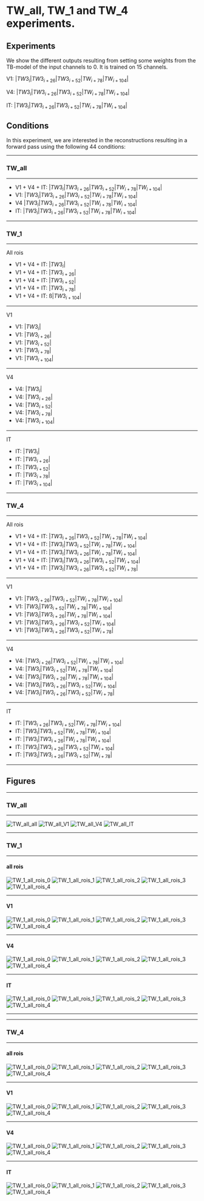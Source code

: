# TW_all, TW_1 and TW_4 experiments.
## Experiments
 We show the different outputs resulting from setting some weights from the TB-model of the input channels to 0. It is trained on 15 channels. 
 
 V1: $| TW3_i | TW3_{i+26} | TW3_{i+52} | TW_{i+78} | TW_{i+104} |$

 V4: $| TW3_i | TW3_{i+26} | TW3_{i+52} | TW_{i+78} | TW_{i+104} |$

 IT: $| TW3_i | TW3_{i+26} | TW3_{i+52} | TW_{i+78} | TW_{i+104} |$

## Conditions

In this experiment, we are interested in the reconstructions resulting in a forward pass using the following 44 conditions:

---
### <b> TW_all</b>
---
<it>

- V1 + V4 + IT: $| TW3_i | TW3_{i+26} | TW3_{i+52} | TW_{i+78} | TW_{i+104} |$   
- V1: $| TW3_i | TW3_{i+26} | TW3_{i+52} | TW_{i+78} | TW_{i+104} |$   
- V4 $| TW3_i | TW3_{i+26} | TW3_{i+52} | TW_{i+78} | TW_{i+104} |$   
- IT: $| TW3_i | TW3_{i+26} | TW3_{i+52} | TW_{i+78} | TW_{i+104} |$   

---
### <b> TW_1</b>
---

All rois
- V1 + V4 + IT: $| TW3_{i} |$ 
- V1 + V4 + IT: $| TW3_{i+26} |$   
- V1 + V4 + IT: $| TW3_{i+52} |$  
- V1 + V4 + IT: $| TW3_{i+78}  |$
- V1 + V4 + IT: ß$| TW3_{i+104}  |$

---

V1
- V1: $| TW3_{i} |$
- V1: $| TW3_{i+26} |$
- V1: $| TW3_{i+52} |$
- V1: $| TW3_{i+78} |$
- V1: $| TW3_{i+104} |$

 ---

V4
- V4: $| TW3_{i} |$
- V4: $| TW3_{i+26} |$
- V4: $| TW3_{i+52} |$
- V4: $| TW3_{i+78} |$
- V4: $| TW3_{i+104} |$

---

IT
- IT: $| TW3_{i} |$
- IT: $| TW3_{i+26} |$
- IT: $| TW3_{i+52} |$
- IT: $| TW3_{i+78} |$
- IT: $| TW3_{i+104} |$

 ---
### <b> TW_4</b>
---

All rois

- V1 + V4 + IT: $| TW3_{i+26} | TW3_{i+52} | TW_{i+78} | TW_{i+104} |$ 
- V1 + V4 + IT: $| TW3_i | TW3_{i+52} | TW_{i+78} | TW_{i+104} |$   
- V1 + V4 + IT: $| TW3_i | TW3_{i+26} | TW_{i+78} | TW_{i+104} |$   
- V1 + V4 + IT: $| TW3_i | TW3_{i+26} | TW3_{i+52} | TW_{i+104} |$   
- V1 + V4 + IT: $| TW3_i | TW3_{i+26} | TW3_{i+52} | TW_{i+78} |$   

---

V1

- V1: $| TW3_{i+26} | TW3_{i+52} | TW_{i+78} | TW_{i+104} |$ 
- V1: $| TW3_i | TW3_{i+52} | TW_{i+78} | TW_{i+104} |$   
- V1: $| TW3_i | TW3_{i+26} | TW_{i+78} | TW_{i+104} |$   
- V1: $| TW3_i | TW3_{i+26} | TW3_{i+52} | TW_{i+104} |$   
- V1: $| TW3_i | TW3_{i+26} | TW3_{i+52} | TW_{i+78} |$   
 
 ---

 V4

- V4: $| TW3_{i+26} | TW3_{i+52} | TW_{i+78} | TW_{i+104} |$ 
- V4: $| TW3_i | TW3_{i+52} | TW_{i+78} | TW_{i+104} |$   
- V4: $| TW3_i | TW3_{i+26} | TW_{i+78} | TW_{i+104} |$   
- V4: $| TW3_i | TW3_{i+26} | TW3_{i+52} | TW_{i+104} |$   
- V4: $| TW3_i | TW3_{i+26} | TW3_{i+52} | TW_{i+78} |$   

---

IT

- IT: $| TW3_{i+26} | TW3_{i+52} | TW_{i+78} | TW_{i+104} |$ 
- IT: $| TW3_i | TW3_{i+52} | TW_{i+78} | TW_{i+104} |$   
- IT: $| TW3_i | TW3_{i+26} | TW_{i+78} | TW_{i+104} |$   
- IT: $| TW3_i | TW3_{i+26} | TW3_{i+52} | TW_{i+104} |$   
- IT: $| TW3_i | TW3_{i+26} | TW3_{i+52} | TW_{i+78} |$   

---

</it>

## Figures
---
### <b> TW_all</b>
---
![TW_all_all](Figures/tw_all/V1V4IT.png "TW_all_all")
![TW_all_V1](Figures/tw_all/V1.png "TW_all_V1")
![TW_all_V4](Figures/tw_all/V4.png "TW_all_V4")
![TW_all_IT](Figures/tw_all/IT.png "TW_all_IT")

---
### <b> TW_1</b>
---
#### all rois

![TW_1_all_rois_0](Figures/tw_1/all_rois/all_0.png "TW_1_all_rois_0")
![TW_1_all_rois_1](Figures/tw_1/all_rois/all_1.png "TW_1_all_rois_1")
![TW_1_all_rois_2](Figures/tw_1/all_rois/all_2.png "TW_1_all_rois_2")
![TW_1_all_rois_3](Figures/tw_1/all_rois/all_3.png "TW_1_all_rois_3")
![TW_1_all_rois_4](Figures/tw_1/all_rois/all_4.png "TW_1_all_rois_4")

---
#### V1

![TW_1_all_rois_0](Figures/tw_1/V1/V1_0.png "TW_1_IT_0")
![TW_1_all_rois_1](Figures/tw_1/V1/V1_1.png "TW_1_IT_1")
![TW_1_all_rois_2](Figures/tw_1/V1/V1_2.png "TW_1_IT_2")
![TW_1_all_rois_3](Figures/tw_1/V1/V1_3.png "TW_1_IT_3")
![TW_1_all_rois_4](Figures/tw_1/V1/V1_4.png "TW_1_IT_4")

---
#### V4

![TW_1_all_rois_0](Figures/tw_1/V4/V4_0.png "TW_1_IT_0")
![TW_1_all_rois_1](Figures/tw_1/V4/V4_1.png "TW_1_IT_1")
![TW_1_all_rois_2](Figures/tw_1/V4/V4_2.png "TW_1_IT_2")
![TW_1_all_rois_3](Figures/tw_1/V4/V4_3.png "TW_1_IT_3")
![TW_1_all_rois_4](Figures/tw_1/V4/V4_4.png "TW_1_IT_4")

---
#### IT

![TW_1_all_rois_0](Figures/tw_1/IT/IT_0.png "TW_1_IT_0")
![TW_1_all_rois_1](Figures/tw_1/IT/IT_1.png "TW_1_IT_1")
![TW_1_all_rois_2](Figures/tw_1/IT/IT_2.png "TW_1_IT_2")
![TW_1_all_rois_3](Figures/tw_1/IT/IT_3.png "TW_1_IT_3")
![TW_1_all_rois_4](Figures/tw_1/IT/IT_4.png "TW_1_IT_4")

---


---
### <b> TW_4</b>
---
#### all rois

![TW_1_all_rois_0](Figures/tw_4/all_rois/all_0.png "TW_1_all_rois_0")
![TW_1_all_rois_1](Figures/tw_4/all_rois/all_1.png "TW_1_all_rois_1")
![TW_1_all_rois_2](Figures/tw_4/all_rois/all_2.png "TW_1_all_rois_2")
![TW_1_all_rois_3](Figures/tw_4/all_rois/all_3.png "TW_1_all_rois_3")
![TW_1_all_rois_4](Figures/tw_4/all_rois/all_4.png "TW_1_all_rois_4")

---
#### V1

![TW_1_all_rois_0](Figures/tw_4/V1/V1_0.png "TW_1_IT_0")
![TW_1_all_rois_1](Figures/tw_4/V1/V1_1.png "TW_1_IT_1")
![TW_1_all_rois_2](Figures/tw_4/V1/V1_2.png "TW_1_IT_2")
![TW_1_all_rois_3](Figures/tw_4/V1/V1_3.png "TW_1_IT_3")
![TW_1_all_rois_4](Figures/tw_4/V1/V1_4.png "TW_1_IT_4")

---
#### V4

![TW_1_all_rois_0](Figures/tw_4/V4/V4_0.png "TW_1_IT_0")
![TW_1_all_rois_1](Figures/tw_4/V4/V4_1.png "TW_1_IT_1")
![TW_1_all_rois_2](Figures/tw_4/V4/V4_2.png "TW_1_IT_2")
![TW_1_all_rois_3](Figures/tw_4/V4/V4_3.png "TW_1_IT_3")
![TW_1_all_rois_4](Figures/tw_4/V4/V4_4.png "TW_1_IT_4")

---
#### IT

![TW_1_all_rois_0](Figures/tw_4/IT/IT_0.png "TW_1_IT_0")
![TW_1_all_rois_1](Figures/tw_4/IT/IT_1.png "TW_1_IT_1")
![TW_1_all_rois_2](Figures/tw_4/IT/IT_2.png "TW_1_IT_2")
![TW_1_all_rois_3](Figures/tw_4/IT/IT_3.png "TW_1_IT_3")
![TW_1_all_rois_4](Figures/tw_4/IT/IT_4.png "TW_1_IT_4")

